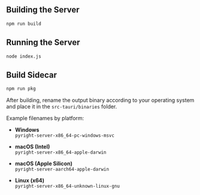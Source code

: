 ## Building the Server

```bash
npm run build
```

## Running the Server

```bash
node index.js
```

## Build Sidecar

```bash
npm run pkg
```

After building, rename the output binary according to your operating system and place it in the `src-tauri/binaries` folder.

Example filenames by platform:

- **Windows**  
  `pyright-server-x86_64-pc-windows-msvc`

- **macOS (Intel)**  
  `pyright-server-x86_64-apple-darwin`

- **macOS (Apple Silicon)**  
  `pyright-server-aarch64-apple-darwin`

- **Linux (x64)**  
  `pyright-server-x86_64-unknown-linux-gnu`
  
